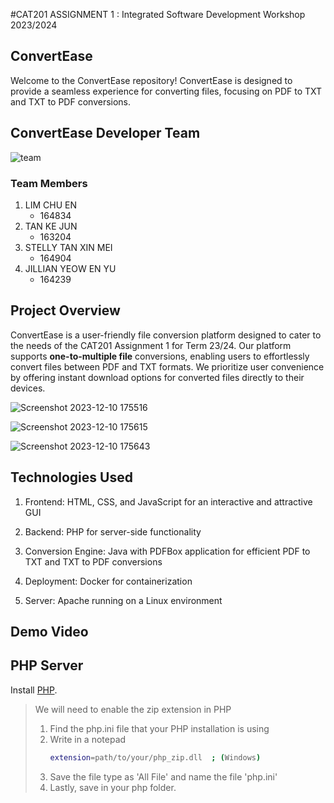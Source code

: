 #CAT201 ASSIGNMENT 1 : Integrated Software Development Workshop 2023/2024

## ConvertEase
Welcome to the ConvertEase repository! ConvertEase is designed to provide a seamless experience for converting files, focusing on PDF to TXT and TXT to PDF conversions.

## ConvertEase Developer Team
![team](https://github.com/kejun7219/cat_assignment1/assets/116903730/f76628bb-8060-4c42-b52b-58a954783b97)

### Team Members
1. LIM CHU EN
   - 164834  
3. TAN KE JUN
   - 163204  
5. STELLY TAN XIN MEI
   - 164904  
7. JILLIAN YEOW EN YU
   - 164239  

## Project Overview
ConvertEase is a user-friendly file conversion platform designed to cater to the needs of the CAT201 Assignment 1 for Term 23/24. Our platform supports **one-to-multiple file** conversions, enabling users to effortlessly convert files between PDF and TXT formats. We prioritize user convenience by offering instant download options for converted files directly to their devices.

![Screenshot 2023-12-10 175516](https://github.com/kejun7219/cat_assignment1/assets/116903730/cd3f0108-7c3a-41b5-af17-398f38d5c610)

![Screenshot 2023-12-10 175615](https://github.com/kejun7219/cat_assignment1/assets/116903730/23f58c23-a666-4caa-8202-6a77a681c5e5)

![Screenshot 2023-12-10 175643](https://github.com/kejun7219/cat_assignment1/assets/116903730/4972c0e7-0e70-4d4e-8aa9-8d4a7aaf95ae)


## Technologies Used
1. Frontend:
HTML, CSS, and JavaScript for an interactive and attractive GUI

2. Backend:
PHP for server-side functionality

3. Conversion Engine:
Java with PDFBox application for efficient PDF to TXT and TXT to PDF conversions

4. Deployment:
Docker for containerization

5. Server:
Apache running on a Linux environment


## Demo Video

## PHP Server 
Install <a href="https://www.php.net/">PHP</a>.

> We will need to enable the zip extension in PHP
> 1. Find the php.ini file that your PHP installation is using
> 2. Write in a notepad
>    ```bash
>    extension=path/to/your/php_zip.dll  ; (Windows)
>    ```
> 3. Save the file type as 'All File' and name the file 'php.ini'
> 4. Lastly, save in your php folder.
